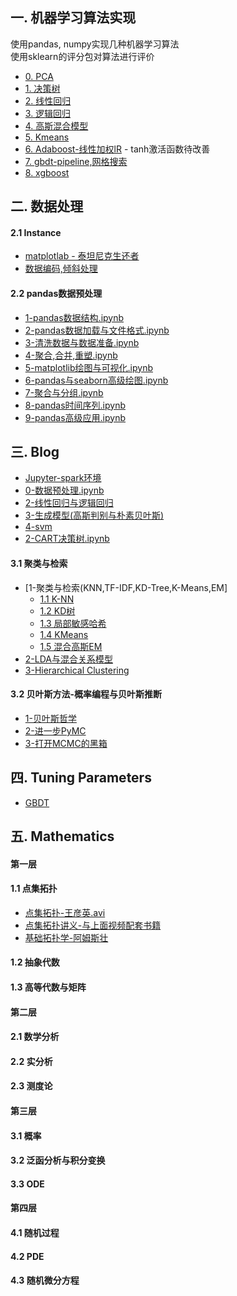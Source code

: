 一. 机器学习算法实现
----------------
使用pandas, numpy实现几种机器学习算法  
使用sklearn的评分包对算法进行评价  

- [0. PCA](ml/datahandle/PCA.py)  
- [1. 决策树](ml/supervised/DessionTree.py)  
- [2. 线性回归](ml/supervised/LinearRegression.py)  
- [3. 逻辑回归](ml/supervised/LogisticRegression.py)  
- [4. 高斯混合模型](ml/unsupervised/GaussianMixtureByEM.py)  
- [5. Kmeans](ml/unsupervised/Kmeans.py)  
- [6. Adaboost-线性加权lR](ml/supervised/AdaBoost.py) - tanh激活函数待改善  
- [7. gbdt-pipeline,网格搜索](ml/gbdt/GbdtDemo.py)  
- [8. xgboost](ml/gbdt/XgboostDemo.py)  

二. 数据处理
----------------
#### 2.1 Instance
- [matplotlab - 泰坦尼克生还者](preproccess/TitanicPlot.py)
- [数据编码,倾斜处理](preproccess/HandleDatasets.py)

#### 2.2 pandas数据预处理
- [1-pandas数据结构.ipynb](http://nbviewer.jupyter.org/github/lj72808up/ML_Handcraft/blob/174c79b7b0f989818c8edcd63b45512e02f2c87e/blog/pandas%E6%95%B0%E6%8D%AE%E5%A4%84%E7%90%86/1-pandas%E6%95%B0%E6%8D%AE%E7%BB%93%E6%9E%84.ipynb)
- [2-pandas数据加载与文件格式.ipynb](http://nbviewer.jupyter.org/github/lj72808up/ML_Handcraft/blob/174c79b7b0f989818c8edcd63b45512e02f2c87e/blog/pandas%E6%95%B0%E6%8D%AE%E5%A4%84%E7%90%86/2-pandas%E6%95%B0%E6%8D%AE%E5%8A%A0%E8%BD%BD%E4%B8%8E%E6%96%87%E4%BB%B6%E6%A0%BC%E5%BC%8F.ipynb)
- [3-清洗数据与数据准备.ipynb](http://nbviewer.jupyter.org/github/lj72808up/ML_Handcraft/blob/174c79b7b0f989818c8edcd63b45512e02f2c87e/blog/pandas%E6%95%B0%E6%8D%AE%E5%A4%84%E7%90%86/3-%E6%B8%85%E6%B4%97%E6%95%B0%E6%8D%AE%E4%B8%8E%E6%95%B0%E6%8D%AE%E5%87%86%E5%A4%87.ipynb)
- [4-聚合,合并,重塑.ipynb](http://nbviewer.jupyter.org/github/lj72808up/ML_Handcraft/blob/174c79b7b0f989818c8edcd63b45512e02f2c87e/blog/pandas%E6%95%B0%E6%8D%AE%E5%A4%84%E7%90%86/4-%E8%81%9A%E5%90%88%2C%E5%90%88%E5%B9%B6%2C%E9%87%8D%E5%A1%91.ipynb)
- [5-matplotlib绘图与可视化.ipynb](http://nbviewer.jupyter.org/github/lj72808up/ML_Handcraft/blob/174c79b7b0f989818c8edcd63b45512e02f2c87e/blog/pandas%E6%95%B0%E6%8D%AE%E5%A4%84%E7%90%86/5-%E7%BB%98%E5%9B%BE%E4%B8%8E%E5%8F%AF%E8%A7%86%E5%8C%96.ipynb)
- [6-pandas与seaborn高级绘图.ipynb](http://nbviewer.jupyter.org/github/lj72808up/ML_Handcraft/blob/master/blog/pandas%E6%95%B0%E6%8D%AE%E5%A4%84%E7%90%86/6-seaborn%E9%AB%98%E7%BA%A7%E7%BB%98%E5%9B%BE.ipynb)
- [7-聚合与分组.ipynb](http://nbviewer.jupyter.org/github/lj72808up/ML_Handcraft/blob/174c79b7b0f989818c8edcd63b45512e02f2c87e/blog/pandas%E6%95%B0%E6%8D%AE%E5%A4%84%E7%90%86/7-%E8%81%9A%E5%90%88%E4%B8%8E%E5%88%86%E7%BB%84.ipynb)
- [8-pandas时间序列.ipynb](http://nbviewer.jupyter.org/github/lj72808up/ML_Handcraft/blob/master/blog/pandas%E6%95%B0%E6%8D%AE%E5%A4%84%E7%90%86/8-pandas%E6%97%B6%E9%97%B4%E5%BA%8F%E5%88%97.ipynb)
- [9-pandas高级应用.ipynb](http://nbviewer.jupyter.org/github/lj72808up/ML_Handcraft/blob/79a8d722ec8d65deffc937ae5615f0cbca0219b2/blog/pandas%E6%95%B0%E6%8D%AE%E5%A4%84%E7%90%86/9-pandas%E9%AB%98%E7%BA%A7%E5%BA%94%E7%94%A8.ipynb)


三. Blog
--------------------------------
- [Jupyter-spark环境](http://nbviewer.jupyter.org/github/lj72808up/ML_Handcraft/blob/master/Jupyter-spark%E9%85%8D%E7%BD%AE.ipynb)
- [0-数据预处理.ipynb](http://nbviewer.jupyter.org/github/lj72808up/ML_Handcraft/blob/master/blog/0-%E6%95%B0%E6%8D%AE%E9%A2%84%E5%A4%84%E7%90%86.ipynb)
- [2-线性回归与逻辑回归](http://nbviewer.jupyter.org/github/lj72808up/ML_Handcraft/blob/d79fdd7d50ddffcb1b81abbcdceb6974a476a628/blog/2-%E9%80%BB%E8%BE%91%E5%9B%9E%E5%BD%92.ipynb)
- [3-生成模型(高斯判别与朴素贝叶斯)](http://nbviewer.jupyter.org/github/lj72808up/ML_Handcraft/blob/d79fdd7d50ddffcb1b81abbcdceb6974a476a628/blog/3-%E7%94%9F%E6%88%90%E6%A8%A1%E5%9E%8B%28%E9%AB%98%E6%96%AF%E5%88%A4%E5%88%AB%2C%E6%9C%B4%E7%B4%A0%E8%B4%9D%E5%8F%B6%E6%96%AF%29.ipynb)
- [4-svm](http://nbviewer.jupyter.org/github/lj72808up/ML_Handcraft/blob/master/blog/4-svm.ipynb)
- [2-CART决策树.ipynb](http://nbviewer.jupyter.org/github/lj72808up/ML_Handcraft/blob/master/blog/5-决策树.ipynb)

#### 3.1 聚类与检索  
- [1-聚类与检索(KNN,TF-IDF,KD-Tree,K-Means,EM]
    * [1.1 K-NN](http://nbviewer.jupyter.org/github/lj72808up/ML_Handcraft/blob/d5bdd5a4571dc2e0b491ea5b6585241a4dfc106f/blog/%E8%81%9A%E7%B1%BB%E4%B8%8E%E6%A3%80%E7%B4%A2/1-1%20%20KNN%2CTF-IDF.ipynb)
    * [1.2 KD树](http://nbviewer.jupyter.org/github/lj72808up/ML_Handcraft/blob/d5bdd5a4571dc2e0b491ea5b6585241a4dfc106f/blog/%E8%81%9A%E7%B1%BB%E4%B8%8E%E6%A3%80%E7%B4%A2/1-2%20KD%E6%A0%91.ipynb)
    * [1.3 局部敏感哈希](http://nbviewer.jupyter.org/github/lj72808up/ML_Handcraft/blob/d5bdd5a4571dc2e0b491ea5b6585241a4dfc106f/blog/%E8%81%9A%E7%B1%BB%E4%B8%8E%E6%A3%80%E7%B4%A2/1-3%20%E5%B1%80%E9%83%A8%E6%95%8F%E6%84%9F%E5%93%88%E5%B8%8C.ipynb)
    * [1.4 KMeans](http://nbviewer.jupyter.org/github/lj72808up/ML_Handcraft/blob/d5bdd5a4571dc2e0b491ea5b6585241a4dfc106f/blog/%E8%81%9A%E7%B1%BB%E4%B8%8E%E6%A3%80%E7%B4%A2/1-4%20Kmeans.ipynb)
    * [1.5 混合高斯EM](http://nbviewer.jupyter.org/github/lj72808up/ML_Handcraft/blob/d5bdd5a4571dc2e0b491ea5b6585241a4dfc106f/blog/%E8%81%9A%E7%B1%BB%E4%B8%8E%E6%A3%80%E7%B4%A2/1-5%20%E6%B7%B7%E5%90%88%E9%AB%98%E6%96%AFEM.ipynb)
- [2-LDA与混合关系模型](http://nbviewer.jupyter.org/github/lj72808up/ML_Handcraft/blob/master/blog/%E8%81%9A%E7%B1%BB%E4%B8%8E%E6%A3%80%E7%B4%A2/2-LDA.ipynb)
- [3-Hierarchical Clustering](http://nbviewer.jupyter.org/github/lj72808up/ML_Handcraft/blob/174c79b7b0f989818c8edcd63b45512e02f2c87e/blog/%E8%81%9A%E7%B1%BB%E4%B8%8E%E6%A3%80%E7%B4%A2/3-Hierarchical%20Clustering.ipynb)

#### 3.2 贝叶斯方法-概率编程与贝叶斯推断
- [1-贝叶斯哲学](http://nbviewer.jupyter.org/github/lj72808up/ML_Handcraft/blob/master/blog/%E8%B4%9D%E5%8F%B6%E6%96%AF%E6%8E%A8%E6%96%AD%E4%B8%8E%E6%A6%82%E7%8E%87%E7%BC%96%E7%A8%8B/1-%E8%B4%9D%E5%8F%B6%E6%96%AF%E5%93%B2%E5%AD%A6.ipynb)
- [2-进一步PyMC](http://nbviewer.jupyter.org/github/lj72808up/ML_Handcraft/blob/master/blog/%E8%B4%9D%E5%8F%B6%E6%96%AF%E6%8E%A8%E6%96%AD%E4%B8%8E%E6%A6%82%E7%8E%87%E7%BC%96%E7%A8%8B/2-%E8%BF%9B%E4%B8%80%E6%AD%A5PyMC.ipynb)
- [3-打开MCMC的黑箱](http://nbviewer.jupyter.org/github/lj72808up/ML_Handcraft/blob/master/blog/%E8%B4%9D%E5%8F%B6%E6%96%AF%E6%8E%A8%E6%96%AD%E4%B8%8E%E6%A6%82%E7%8E%87%E7%BC%96%E7%A8%8B/3-%E6%89%93%E5%BC%80MCMC%E7%9A%84%E9%BB%91%E7%AE%B1.ipynb)



四. Tuning Parameters
------------------------------
- [GBDT](blog/GBM_Tuning_Parameters.pdf)




五. Mathematics
------------------------------
#### 第一层
#### 1.1 点集拓扑 
- [点集拓扑-王彦英.avi](http://v.youku.com/v_show/id_XNzM4MjU5ODg=.html?spm=a2h1n.8251843.playList.5~5~A&f=22245870&o=1)
- [点集拓扑讲义-与上面视频配套书籍](https://page72.ctfile.com/fs/1623972-206656801)
- [基础拓扑学-阿姆斯壮](http://www.hejizhan.com/html/res/268.html)

#### 1.2 抽象代数
#### 1.3 高等代数与矩阵
#### 第二层
#### 2.1 数学分析
#### 2.2 实分析
#### 2.3 测度论
#### 第三层
#### 3.1 概率
#### 3.2 泛函分析与积分变换
#### 3.3 ODE
#### 第四层
#### 4.1 随机过程
#### 4.2 PDE
#### 4.3 随机微分方程

